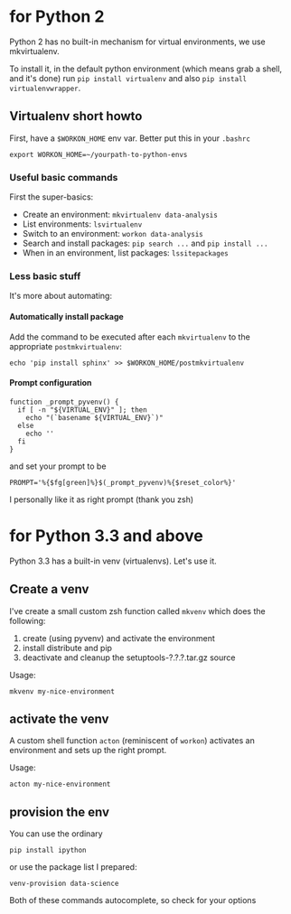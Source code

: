 # for Python 2
Python 2 has no built-in mechanism for virtual environments, we use mkvirtualenv.

To install it, in the default python environment (which means grab a shell, and it's done) run `pip install virtualenv` and also `pip install virtualenvwrapper`.

## Virtualenv short howto
First, have a `$WORKON_HOME` env var. Better put this in your `.bashrc`

    export WORKON_HOME=~/yourpath-to-python-envs

### Useful basic commands
First the super-basics:

- Create an environment: `mkvirtualenv data-analysis`
- List environments: `lsvirtualenv`
- Switch to an environment: `workon data-analysis`
- Search and install packages: `pip search ...` and `pip install ...`
- When in an environment, list packages: `lssitepackages`

### Less basic stuff
It's more about automating:

#### Automatically install package
Add the command to be executed after each `mkvirtualenv` to the appropriate `postmkvirtualenv`:

    echo 'pip install sphinx' >> $WORKON_HOME/postmkvirtualenv

#### Prompt configuration

    function _prompt_pyvenv() {
      if [ -n "${VIRTUAL_ENV}" ]; then
        echo "(`basename ${VIRTUAL_ENV}`)"
      else
        echo '' 
      fi
    }

and set your prompt to be

    PROMPT='%{$fg[green]%}$(_prompt_pyvenv)%{$reset_color%}'
 
I personally like it as right prompt (thank you zsh)

# for Python 3.3 and above
Python 3.3 has a built-in venv (virtualenvs). Let's use it.

## Create a venv
I've create a small custom zsh function called `mkvenv` which does the following:

1. create (using pyvenv) and activate the environment
2. install distribute and pip
3. deactivate and cleanup the setuptools-?.?.?.tar.gz source

Usage:

    mkvenv my-nice-environment

## activate the venv
A custom shell function `acton` (reminiscent of `workon`) activates an environment and sets up the right prompt.

Usage:

    acton my-nice-environment

## provision the env
You can use the ordinary

    pip install ipython

or use the package list I prepared:

    venv-provision data-science

Both of these commands autocomplete, so check for your options
